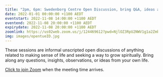 ```yaml
---
title: "2pm, 6pm: Swedenborg Centre Open Discussion, bring Q&A, ideas and insights from our life"
date: 2022-01-01 00:00:00 +1100 AEDT
eventstart: 2022-11-08 14:00:00 +1100 AEDT
eventend: 2022-11-08 20:00:00 +1100 AEDT
expirydate: 2022-11-08 20:00:00 +1100 AEDT
zoomlink: https://us02web.zoom.us/j/124469612?pwd=NjlOZ3RpU2NWV1g1a2Zmb29ZL3ZsQT09
img: images/opentueID.jpg
---
```


These sessions are informal unscripted open discussions of anything related to making sense of life and seeking a way to grow spiritually. Bring along any questions, insights, observations, or ideas from your own life.

[Click to join Zoom](https://us02web.zoom.us/j/124469612?pwd=NjlOZ3RpU2NWV1g1a2Zmb29ZL3ZsQT09) when the meeting time arrives.